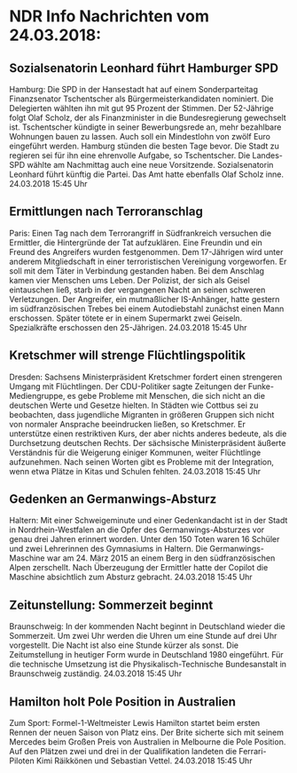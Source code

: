# NDR Info Nachrichten vom 24.03.2018:


## Sozialsenatorin Leonhard führt Hamburger SPD
Hamburg: Die SPD in der Hansestadt hat auf einem Sonderparteitag Finanzsenator Tschentscher als Bürgermeisterkandidaten nominiert. Die Delegierten wählten ihn mit gut 95 Prozent der Stimmen. Der 52-Jährige folgt Olaf Scholz, der als Finanzminister in die Bundesregierung gewechselt ist. Tschentscher kündigte in seiner Bewerbungsrede an, mehr bezahlbare Wohnungen bauen zu lassen. Auch soll ein Mindestlohn von zwölf Euro eingeführt werden. Hamburg stünden die besten Tage bevor. Die Stadt zu regieren sei für ihn eine ehrenvolle Aufgabe, so Tschentscher. Die Landes-SPD wählte am Nachmittag auch eine neue Vorsitzende. Sozialsenatorin Leonhard führt künftig die Partei. Das Amt hatte ebenfalls Olaf Scholz inne. 24.03.2018 15:45 Uhr 

## Ermittlungen nach Terroranschlag
Paris: Einen Tag nach dem Terrorangriff in Südfrankreich versuchen die Ermittler, die Hintergründe der Tat aufzuklären. Eine Freundin und ein Freund des Angreifers wurden festgenommen. Dem 17-Jährigen wird unter anderem Mitgliedschaft in einer terroristischen Vereinigung vorgeworfen. Er soll mit dem Täter in Verbindung gestanden haben. Bei dem Anschlag kamen vier Menschen ums Leben. Der Polizist, der sich als Geisel eintauschen ließ, starb in der vergangenen Nacht an seinen schweren Verletzungen. Der Angreifer, ein mutmaßlicher IS-Anhänger, hatte gestern im südfranzösischen Trebes bei einem Autodiebstahl zunächst einen Mann erschossen. Später tötete er in einem Supermarkt zwei Geiseln. Spezialkräfte erschossen den 25-Jährigen. 24.03.2018 15:45 Uhr 

## Kretschmer will strenge Flüchtlingspolitik
Dresden: Sachsens Ministerpräsident Kretschmer fordert einen strengeren Umgang mit Flüchtlingen. Der CDU-Politiker sagte Zeitungen der Funke-Mediengruppe, es gebe Probleme mit Menschen, die sich nicht an die deutschen Werte und Gesetze hielten. In Städten wie Cottbus sei zu beobachten, dass jugendliche Migranten in größeren Gruppen sich nicht von normaler Ansprache beeindrucken ließen, so Kretschmer. Er unterstütze einen restriktiven Kurs, der aber nichts anderes bedeute, als die Durchsetzung deutschen Rechts. Der sächsische Ministerpräsident äußerte Verständnis für die Weigerung einiger Kommunen, weiter Flüchtlinge aufzunehmen. Nach seinen Worten gibt es Probleme mit der Integration, wenn etwa Plätze in Kitas und Schulen fehlten. 24.03.2018 15:45 Uhr 

## Gedenken an Germanwings-Absturz
Haltern: Mit einer Schweigeminute und einer Gedenkandacht ist in der Stadt in Nordrhein-Westfalen an die Opfer des Germanwings-Absturzes vor genau drei Jahren erinnert worden. Unter den 150 Toten waren 16 Schüler und zwei Lehrerinnen des Gymnasiums in Haltern. Die Germanwings-Maschine war am 24. März 2015 an einem Berg in den südfranzösischen Alpen zerschellt. Nach Überzeugung der Ermittler hatte der Copilot die Maschine absichtlich zum Absturz gebracht. 24.03.2018 15:45 Uhr 

## Zeitunstellung: Sommerzeit beginnt
Braunschweig: In der kommenden Nacht beginnt in Deutschland wieder die Sommerzeit. Um zwei Uhr werden die Uhren um eine Stunde auf drei Uhr vorgestellt. Die Nacht ist also eine Stunde kürzer als sonst. Die Zeitumstellung in heutiger Form wurde in Deutschland 1980 eingeführt. Für die technische Umsetzung ist die Physikalisch-Technische Bundesanstalt in Braunschweig zuständig. 24.03.2018 15:45 Uhr 

## Hamilton holt Pole Position in Australien
Zum Sport: Formel-1-Weltmeister Lewis Hamilton startet beim ersten Rennen der neuen Saison von Platz eins. Der Brite sicherte sich mit seinem Mercedes beim Großen Preis von Australien in Melbourne die Pole Position. Auf den Plätzen zwei und drei in der Qualifikation landeten die Ferrari-Piloten Kimi Räikkönen und Sebastian Vettel. 24.03.2018 15:45 Uhr 
